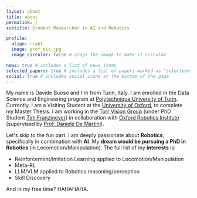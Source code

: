 ```yaml
---
layout: about
title: about
permalink: /
subtitle: Student Researcher in AI and Robotics

profile:
  align: right
  image: prof_pic.jpg
  image_circular: false # crops the image to make it circular

news: true # includes a list of news items
selected_papers: true # includes a list of papers marked as "selected={true}"
social: true # includes social icons at the bottom of the page
---
```


My name is Davide Buoso and I'm from Turin, Italy. I am enrolled in the Data Science and Engineering program at <a href='https://www.polito.it/'>Polytechnique University of Turin</a>. Currently, I am a Visiting Student at the <a href='#'>University of Oxford</a>, to complete my Master Thesis. I am working in the <a href='https://torrvision.com/index.html'>Torr Vision Group</a> (under PhD Student <a href='https://www.robots.ox.ac.uk/~frtim/'>Tim Franzmeyer</a>) in collaboration with  <a href='https://ori.ox.ac.uk/'>Oxford Robotics Institute </a>(supervised by <a href='https://ori.ox.ac.uk/people/daniele-de-martini/'>Prof. Daniele De Martini</a>). 

Let's skip to the fun part.
I am deeply passionate about <b>Robotics</b>, specifically in combination with <b>AI</b>.
My <b>dream would be pursuing a PhD in Robotics</b> (in Locomotion/Manipulation).
The full list of my <b>interests</b> is:
- Reinforcement/Imitation Learning applied to Locomotion/Manipulation
-  Meta-RL
- LLM/VLM applied to Robotics reasoning/perception
- Skill Discovery

And in my free time?
HAHAHAHA.